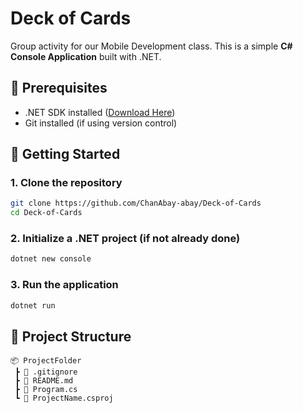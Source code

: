 # Deck of Cards

Group activity for our Mobile Development class.
This is a simple **C# Console Application** built with .NET.

## 📌 Prerequisites

- .NET SDK installed ([Download Here](https://dotnet.microsoft.com/download))
- Git installed (if using version control)

## 🚀 Getting Started

### 1. Clone the repository

```sh
git clone https://github.com/ChanAbay-abay/Deck-of-Cards
cd Deck-of-Cards
```

### 2. Initialize a .NET project (if not already done)

```sh
dotnet new console
```

### 3. Run the application

```sh
dotnet run
```

## 📂 Project Structure

```
📦 ProjectFolder
 ┣ 📜 .gitignore
 ┣ 📜 README.md
 ┣ 📜 Program.cs
 ┗ 📜 ProjectName.csproj
```
